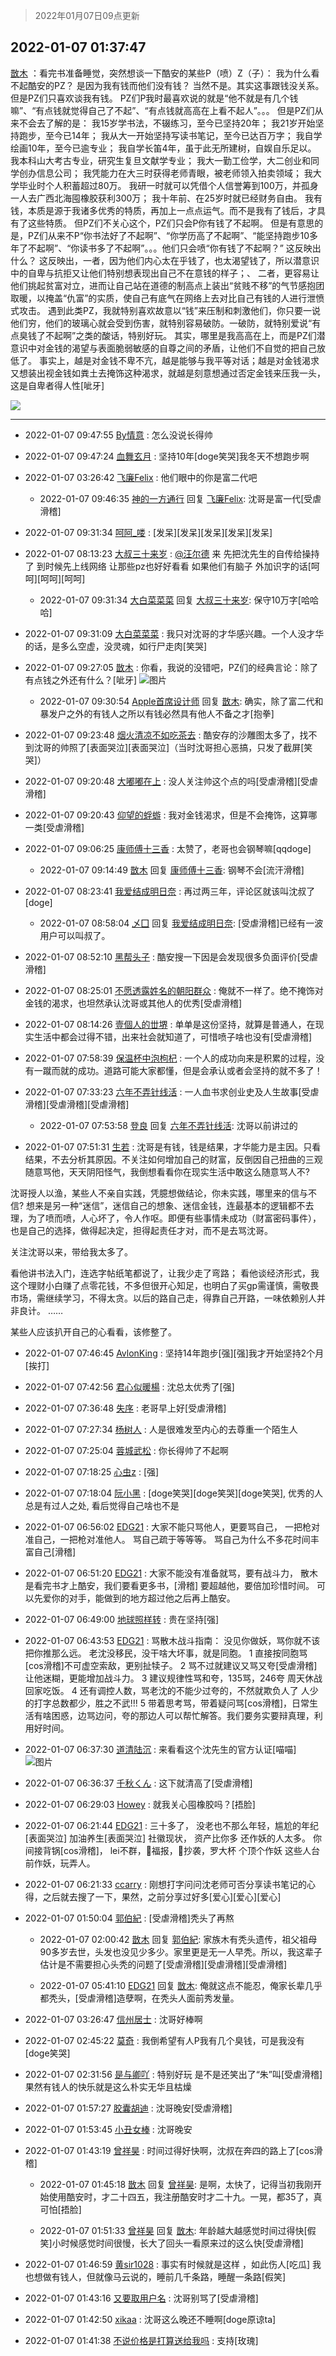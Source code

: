 > 2022年01月07日09点更新
<link rel="stylesheet" href="https://cdn.jsdelivr.net/gh/taotie6/sampleJSON@main/css/photo_show.css">
<meta name="referrer" content="no-referrer" />


 ## 2022-01-07 01:37:47 

 [㪚木](https://www.coolapk.com/feed/32648961?shareKey=NDNhOWQ5MmIyNDZjNjFkNzJlNWU~) ：看完书准备睡觉，突然想谈一下酷安的某些P（喷）Z（子）：
我为什么看不起酷安的PZ？
是因为我有钱而他们没有钱？
当然不是。其实这事跟钱没关系。
但是PZ们只喜欢谈我有钱。
PZ们P我时最喜欢说的就是“他不就是有几个钱嘛”、“有点钱就觉得自己了不起”、“有点钱就高高在上看不起人”<!--break-->。。。
但是PZ们从来不会去了解的是：
我15岁学书法，不辍练习，至今已坚持20年；
我21岁开始坚持跑步，至今已14年；
我从大一开始坚持写读书笔记，至今已达百万字；
我自学绘画10年，至今已逾专业；
我自学长笛4年，虽于此无所建树，自娱自乐足以。
我本科山大考古专业，研究生复旦文献学专业；
我大一勤工俭学，大二创业和同学创办信息公司；
我凭能力在大三时获得老师青眼，被老师领入拍卖领域；
我大学毕业时个人积蓄超过80万。
我研一时就可以凭借个人信誉筹到100万，并孤身一人去广西北海囤橡胶获利300万；
我十年前、在25岁时就已经财务自由。
我有钱，本质是源于我诸多优秀的特质，再加上一点点运气。而不是我有了钱后，才具有了这些特质。
但PZ们不关心这个，PZ们只会P你有钱了不起啊。
但是有意思的是，PZ们从来不P“你书法好了不起啊”、“你学历高了不起啊”、“能坚持跑步10多年了不起啊”、“你读书多了不起啊”。。。他们只会喷“你有钱了不起啊？”
这反映出什么？
这反映出，一者，因为他们内心太在乎钱了，也太渴望钱了，所以潜意识中的自卑与抗拒又让他们特别想表现出自己不在意钱的样子；、
二者，更容易让他们挑起贫富对立，进而让自己站在道德的制高点上装出“贫贱不移”的气节感抱团取暖，以掩盖“仇富”的实质，使自己有底气在网络上去对比自己有钱的人进行泄愤式攻击。
遇到此类PZ，我就特别喜欢故意以“钱”来压制和刺激他们，你只要一说他们穷，他们的玻璃心就会受到伤害，就特别容易破防。一破防，就特别爱说“有点臭钱了不起啊”之类的酸话，特别好玩。
其实，哪里是我高高在上，而是PZ们潜意识中对金钱的渴望与表面脆弱敏感的自尊之间的矛盾，让他们不自觉的把自己放低了。
事实上，越是对金钱不卑不亢，越是能够与我平等对话；越是对金钱渴求又想装出视金钱如粪土去掩饰这种渴求，就越是刻意想通过否定金钱来压我一头，这是自卑者得人性[呲牙] 

<div class="album">
<img class="img-item" src="https://image.coolapk.com/feed/2019/0507/23/1081091_4586_1095@230x167.gif" />
</div>

 ------- 

- 2022-01-07 09:47:55 [By情意](uid=2227064) : 怎么没说长得帅 

- 2022-01-07 09:47:24 [血舞玄月](uid=2100884) : 坚持10年[doge笑哭]我冬天不想跑步啊 

- 2022-01-07 03:26:42 [飞廉Felix](uid=900024) : 他们眼中的你是富二代吧 

    - 2022-01-07 09:46:35 [神的一方通行](uid=1013266) 回复 [飞廉Felix](uid=900024): 沈哥是富一代[受虐滑稽] 

- 2022-01-07 09:31:34 [呵阿_喽](uid=2205164) : [发呆][发呆][发呆][发呆][发呆] 

- 2022-01-07 08:13:23 [大叔三十来岁](uid=5360167) : <a class="feed-link-uname" href="/u/汪尔德">@汪尔德</a>      来  先把沈先生的自传给操持了   到时候先上线网络  让那些pz也好好看看  如果他们有脑子 外加识字的话[呵呵][呵呵][呵呵] 

    - 2022-01-07 09:31:34 [大白菜菜菜](uid=2081020) 回复 [大叔三十来岁](uid=5360167): 保守10万字[哈哈哈] 

- 2022-01-07 09:31:09 [大白菜菜菜](uid=2081020) : 我只对沈哥的才华感兴趣。一个人没才华的话，是多么空虚，没灵魂，如行尸走肉[笑哭] 

- 2022-01-07 09:27:05 [㪚木](uid=1081091) : 你看，我说的没错吧，PZ们的经典言论：除了有点钱之外还有什么？[呲牙] ![图片](https://image.coolapk.com/feed/2022/0107/09/1081091_a46e9e56_8698_5544_904@1080x1540.jpeg)

    - 2022-01-07 09:30:54 [Apple首席设计师](uid=1550816) 回复 [㪚木](uid=1081091): 确实，除了富二代和暴发户之外的有钱人之所以有钱必然具有他人不备之才[抱拳] 

- 2022-01-07 09:23:48 [烟火清凉不如吃茶去](uid=4279524) : 酷安存的沙雕图太多了，找不到沈哥的帅照了[表面哭泣][表面哭泣]（当时沈哥担心恶搞，只发了截屏[笑哭]） 

- 2022-01-07 09:20:48 [大嘟嘟在上](uid=4316956) : 没人关注帅这个点的吗[受虐滑稽][受虐滑稽] 

- 2022-01-07 09:20:43 [仰望的蜉蝣](uid=429865) : 我对金钱渴求，但是不会掩饰，这算哪一类[受虐滑稽] 

- 2022-01-07 09:06:25 [康师傅十三香](uid=1253742) : 太赞了，老哥也会钢琴嘛[qqdoge] 

    - 2022-01-07 09:14:49 [㪚木](uid=1081091) 回复 [康师傅十三香](uid=1253742): 钢琴不会[流汗滑稽] 

- 2022-01-07 08:23:41 [我爱结成明日奈](uid=1772977) : 再过两三年，评论区就该叫沈叔了[doge] 

    - 2022-01-07 08:58:04 [乄囗](uid=759206) 回复 [我爱结成明日奈](uid=1772977): [受虐滑稽]已经有一波用户可以叫叔了。 

- 2022-01-07 08:52:10 [黑帮头子](uid=2838832) : 酷安搜一下因是会发现很多负面评价[受虐滑稽] 

- 2022-01-07 08:25:01 [不愿透露姓名的朝阳群众](uid=2170943) : 俺就不一样了。绝不掩饰对金钱的渴求，也坦然承认沈哥或其他人的优秀[受虐滑稽] 

- 2022-01-07 08:14:26 [壹個人的丗堺](uid=1461483) : 单单是这份坚持，就算是普通人，在现实生活中都会过得不错，出来社会就知道了，可惜喷子啥也没有[受虐滑稽] 

- 2022-01-07 07:58:39 [保温杯中泡枸杞](uid=3327022) : 一个人的成功向来是积累的过程，没有一蹴而就的成功。道路可能大家都懂，但是会承认或者会坚持的就不多了！ 

- 2022-01-07 07:33:23 [六年不弄针线活](uid=8385282) : 一人血书求创业史及人生故事[受虐滑稽][受虐滑稽][受虐滑稽] 

    - 2022-01-07 07:53:58 [登良](uid=3292598) 回复 [六年不弄针线活](uid=8385282): 沈哥以前讲过的 

- 2022-01-07 07:51:31 [生若](uid=1594912) : 沈哥是有钱，钱是结果，才华能力是主因。只看结果，不去分析其原因。不关注如何增加自己的财富，反倒因自己扭曲的三观随意骂他，天天阴阳怪气，我倒想看看你在现实生活中敢这么随意骂人不?

沈哥授人以渔，某些人不亲自实践，凭臆想做结论，你未实践，哪里来的信与不信? 想来是另一种“迷信”<!--break-->，迷信自己的想象、迷信金钱，连最基本的逻辑都不去理，为了喷而喷，人心坏了，令人作呕。即便有些事情未成功（财富密码事件），也是自己的选择，做得起决定，担得起责任才对，而不是去骂沈哥。

关注沈哥以来，带给我太多了。

看他讲书法入门，连选字帖纸笔都说了，让我少走了弯路；
看他谈经济形式，我这个理财小白赚了点零花钱，不多但很开心知足，也明白了买gp需谨慎，需敬畏市场，需继续学习，不得太贪。以后的路自己走，得靠自己开路，一味依赖别人并非良计。
……

某些人应该扒开自己的心看看，该修整了。 

- 2022-01-07 07:46:45 [AvlonKing](uid=964891) : 坚持14年跑步[强][强]我才开始坚持2个月[挨打] 

- 2022-01-07 07:42:56 [君心似暖楊](uid=3303409) : 沈总太优秀了[强] 

- 2022-01-07 07:36:48 [失序](uid=1009107) : 老哥早上好[受虐滑稽] 

- 2022-01-07 07:27:34 [杨树人](uid=2082362) : 人是很难发至内心的去尊重一个陌生人 

- 2022-01-07 07:25:04 [蓉城武松](uid=2335991) : 你长得帅了不起啊 

- 2022-01-07 07:18:25 [心虫z](uid=151532) : [强] 

- 2022-01-07 07:18:04 [阮小黑](uid=1597518) : [doge笑哭][doge笑哭][doge笑哭],
优秀的人总是有过人之处,
看后觉得自己啥也不是 

- 2022-01-07 06:56:02 [EDG21](uid=816978) : 大家不能只骂他人，更要骂自己，
一把枪对准自己，一把枪对准他人。
骂自己疏于等等等。
骂自己为什么不多花时间丰富自己[滑稽] 

- 2022-01-07 06:51:20 [EDG21](uid=816978) : 大家不能没有准备就骂，要有战斗力，
散木是看完书才上酷安，我们要看更多书，[滑稽]
要超越他，要倍加珍惜时间。
可以先爱你的对手，能做到的地方超过他之后再上酷安。 

- 2022-01-07 06:49:00 [地球照样转](uid=1078484) : 贵在坚持[强] 

- 2022-01-07 06:43:53 [EDG21](uid=816978) : 骂散木战斗指南：
没见你做妖，骂你就不该把你推那么远。
老沈没移民，没干啥大坏事，就是同胞。
1 直接按同胞骂[cos滑稽]不可虚空索敌，更别扯犊子。
2 骂不过就建议又骂又夸[受虐滑稽]让他迷糊，更能增加战斗力。
3 建议规律性骂和夸，135骂，246夸 周天休战回家吃饭。<!--break-->
4 还有调控人数，骂老沈的不能少过夸的，不然就欺负人了
人少的打字总数都少，胜之不武!!!
5 带着思考骂，带着疑问骂[cos滑稽]，日常生活有啥困惑，边骂边问，夸的那边人可以帮忙解答。我们要务实要辩真理，利用好时间。 

- 2022-01-07 06:37:30 [道清陆沉](uid=889471) : 来看看这个沈先生的官方认证[喵喵] ![图片](https://image.coolapk.com/feed/2022/0107/06/889471_b1dc8b10_8648_7889_87@1080x3385.jpeg)

- 2022-01-07 06:36:37 [千秋くん](uid=1534034) : 这下就清高了[受虐滑稽] 

- 2022-01-07 06:29:03 [Howey](uid=2814167) : 就我关心囤橡胶吗？[捂脸] 

- 2022-01-07 06:21:44 [EDG21](uid=816978) : 三十多了，
没老也不那么年轻，尴尬的年纪[表面哭泣]
加油养生[表面哭泣]
社徽现状，
资产比你多 还作妖的人太多。
你间接背锅[cos滑稽]，
lei不群，🐴福报，🐴抄袭，罗大杯 个顶个作妖
这些人台前作妖，玩弄人。 

- 2022-01-07 06:21:33 [ccarry](uid=2260526) : 刚想打字问问沈老师可否分享读书笔记的心得，之后就去搜了一下，果然，之前分享过好多[爱心][爱心][爱心] 

- 2022-01-07 01:50:04 [郭伯紀](uid=2859803) : [受虐滑稽]秃头了再熬 

    - 2022-01-07 02:00:42 [㪚木](uid=1081091) 回复 [郭伯紀](uid=2859803): 家族木有秃头遗传，祖父祖母90多岁去世，头发也没见少多少。家里更是无一人早秃。所以，我这辈子估计是不需要担心头秃的问题了[受虐滑稽][受虐滑稽][受虐滑稽] 

    - 2022-01-07 05:41:10 [EDG21](uid=816978) 回复 [㪚木](uid=1081091): 俺就这点不能忍，俺家长辈几乎都秃头，[受虐滑稽]造孽啊，在秃头人面前秀发量。 

- 2022-01-07 03:26:47 [信州居士](uid=1809579) : 沈哥好棒啊 

- 2022-01-07 02:45:22 [莫奇](uid=131936) : 我倒希望有人P我有几个臭钱，可是我没有[doge笑哭] 

- 2022-01-07 02:31:56 [是与卿吖](uid=1124223) : 特别好玩 是不是还笑出了“朱”叫[受虐滑稽]
果然有钱人的快乐就是这么朴实无华且枯燥 

- 2022-01-07 01:57:27 [胶囊胡迪](uid=2486496) : 沈哥晚安[受虐滑稽] 

- 2022-01-07 01:53:45 [小丑女棒](uid=1414631) : 沈哥晚安 

- 2022-01-07 01:43:19 [曾祥昊](uid=6695078) : 时间过得好快啊，沈叔在奔四的路上了[cos滑稽] 

    - 2022-01-07 01:45:18 [㪚木](uid=1081091) 回复 [曾祥昊](uid=6695078): 是啊，太快了，记得当初我刚开始使用酷安时，才二十四五，我注册酷安时才二十九。一晃，都35了，真可怕[捂脸] 

    - 2022-01-07 01:51:33 [曾祥昊](uid=6695078) 回复 [㪚木](uid=1081091): 年龄越大越感觉时间过得快[假笑]小时候感觉时间很慢，长大了回头一看原来过的这么快[受虐滑稽] 

- 2022-01-07 01:46:59 [黄sir1028](uid=905870) : 事实有时候就是这样 ，如此伤人[吃瓜]
我也想做有钱人，但就像马云说的，睡前几千条路，睡醒一条路[假笑] 

- 2022-01-07 01:43:16 [又要取用户名](uid=4165690) : 沈哥别骂了[受虐滑稽] 

- 2022-01-07 01:42:50 [xikaa](uid=2702798) : 沈哥这么晚还不睡啊[doge原谅ta] 

- 2022-01-07 01:41:38 [不说价格是打算送给我吗](uid=3415876) : 支持[玫瑰] 

